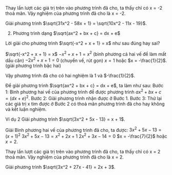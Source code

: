Thay lần lượt các giá trị trên vào phương trình đã cho, ta thấy chỉ có x = -2 thoả mãn.
Vậy nghiệm của phương trình đã cho là x = -2.

Giải phương trình $\sqrt{31x^2 - 58x + 1} = \sqrt{10x^2 - 11x - 19}$.

2. Phương trình dạng $\sqrt{ax^2 + bx + c} = dx + e$

Lời giải cho phương trình $\sqrt{-x^2 + x + 1} = x$ như sau đúng hay sai?

$\sqrt{-x^2 + x + 1} = x$
$-x^2 + x + 1 = x^2$     (bình phương cả hai vế để làm mất dấu căn)
$-2x^2 + x + 1 = 0$      (chuyển vế, rút gọn)
$x = 1$ hoặc $x = -\frac{1}{2}$.     (giải phương trình bậc hai)

Vậy phương trình đã cho có hai nghiệm là 1 và $-\frac{1}{2}$.

Để giải phương trình $\sqrt{ax^2 + bx + c} = dx + e$, ta làm như sau:
Bước 1: Bình phương hai vế của phương trình để được phương trình $ax^2 + bx + c = (dx + e)^2$.
Bước 2: Giải phương trình nhận được ở Bước 1.
Bước 3: Thử lại các giá trị x tìm được ở Bước 2 có thoả mãn phương trình đã cho hay không và kết luận nghiệm.

Ví dụ 2
Giải phương trình $\sqrt{3x^2 + 5x - 13} = x + 1$.

Giải
Bình phương hai vế của phương trình đã cho, ta được:
$3x^2 + 5x - 13 = (x + 1)^2$
$3x^2 + 5x - 13 = x^2 + 2x + 1$
$2x^2 + 3x - 14 = 0$
$x = -\frac{7}{2}$ hoặc $x = 2$.

Thay lần lượt các giá trị trên vào phương trình đã cho, ta thấy chỉ có x = 2 thoả mãn.
Vậy nghiệm của phương trình đã cho là x = 2.

Giải phương trình $\sqrt{3x^2 + 27x - 41} = 2x + 3$.